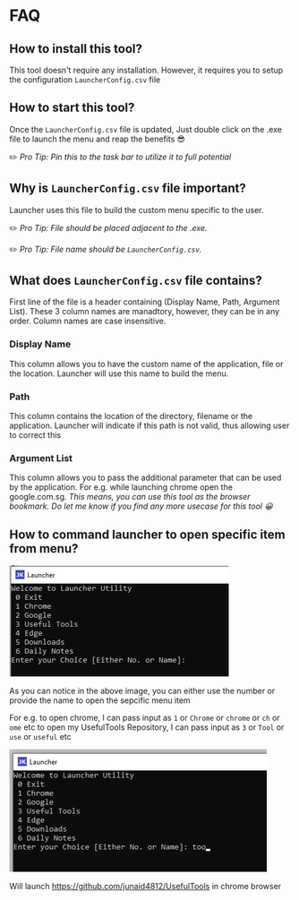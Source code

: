 # FAQ

## How to install this tool?

This tool doesn't require any installation. However, it requires you to setup the configuration `LauncherConfig.csv` file

## How to start this tool?

Once the `LauncherConfig.csv` file is updated, Just double click on the .exe file to launch the menu and reap the benefits 😎

✏️ *Pro Tip: Pin this to the task bar to utilize it to full potential*

## Why is `LauncherConfig.csv` file important?

Launcher uses this file to build the custom menu specific to the user.

✏️ *Pro Tip: File should be placed adjacent to the .exe.*

✏️ *Pro Tip: File name should be `LauncherConfig.csv`.*

## What does `LauncherConfig.csv` file contains?

First line of the file is a header containing (Display Name, Path, Argument List). These 3 column names are manadtory, however, they can be in any order. Column names are case insensitive.

### Display Name

This column allows you to have the custom name of the application, file or the location. Launcher will use this name to build the menu.

### Path

This column contains the location of the directory, filename or the application. Launcher will indicate if this path is not valid, thus allowing user to correct this

### Argument List

This column allows you to pass the additional parameter that can be used by the application. For e.g. while launching chrome open the google.com.sg. *This means, you can use this tool as the browser bookmark. Do let me know if you find any more usecase for this tool 😀*

## How to command launcher to open specific item from menu?

![Launcher Menu](../Images/LauncherMenu.jpg)

As you can notice in the above image, you can either use the number or provide the name to open the sepcific menu item

For e.g. 
to open chrome, I can pass input as `1` or `Chrome` or `chrome` or `ch` or `ome` etc
to open my UsefulTools Repository, I can pass input as `3` or `Tool` or `use` or `useful` etc

![Launcher Menu](../Images/LauncherMenuExample.jpg)

Will launch <https://github.com/junaid4812/UsefulTools> in chrome browser

